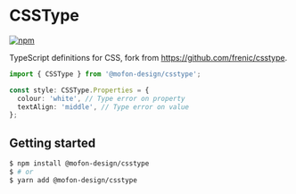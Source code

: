 # CSSType

[![npm](https://img.shields.io/npm/v/@mofon-design/csstype.svg)](https://www.npmjs.com/package/@mofon-design/csstype)

TypeScript definitions for CSS, fork from https://github.com/frenic/csstype.

```ts
import { CSSType } from '@mofon-design/csstype';

const style: CSSType.Properties = {
  colour: 'white', // Type error on property
  textAlign: 'middle', // Type error on value
};
```

## Getting started

```sh
$ npm install @mofon-design/csstype
$ # or
$ yarn add @mofon-design/csstype
```
